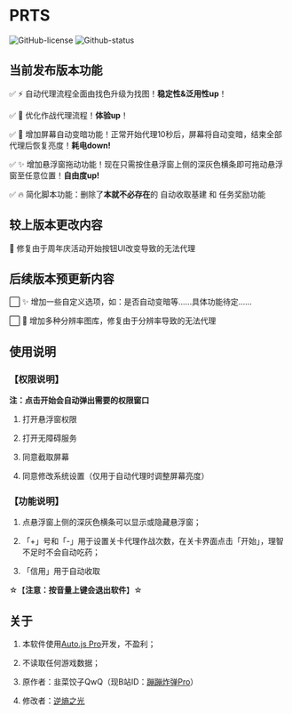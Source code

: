 # PRTS

![GitHub-license](https://img.shields.io/github/license/AgainstEntropy/PRTS)
![Github-status](https://img.shields.io/badge/release-v0.6.4-blue)

## 当前发布版本功能

✅ ⚡ 自动代理流程全面由找色升级为找图！**稳定性&泛用性up**！

✅ 🎨 优化作战代理流程！**体验up**！

✅ 🔋 增加屏幕自动变暗功能！正常开始代理10秒后，屏幕将自动变暗，结束全部代理后恢复亮度！**耗电down!**

✅ ✨ 增加悬浮窗拖动功能！现在只需按住悬浮窗上侧的深灰色横条即可拖动悬浮窗至任意位置！**自由度up!**

✅ 🔥 简化脚本功能：删除了**本就不必存在**的 自动收取基建 和 任务奖励功能

## 较上版本更改内容

🐛 修复由于周年庆活动开始按钮UI改变导致的无法代理

## 后续版本预更新内容

⬜ ✨ 增加一些自定义选项，如：是否自动变暗等......具体功能待定......

⬜ 🐛 增加多种分辨率图库，修复由于分辨率导致的无法代理

## 使用说明

### 【权限说明】

**注：点击开始会自动弹出需要的权限窗口**

1. 打开悬浮窗权限

2. 打开无障碍服务

3. 同意截取屏幕

4. 同意修改系统设置（仅用于自动代理时调整屏幕亮度）

### 【功能说明】

1. 点悬浮窗上侧的深灰色横条可以显示或隐藏悬浮窗；

2. 「+」号和「-」用于设置关卡代理作战次数，在关卡界面点击「开始」，理智不足时不会自动吃药；

3. 「信用」用于自动收取

☆【**注意：按音量上键会退出软件**】☆

## 关于

1. 本软件使用[Auto.js Pro](https://pro.autojs.org/)开发，不盈利；

2. 不读取任何游戏数据；

3. 原作者：韭菜饺子QwQ（现B站ID：[蹦蹦炸弹Pro](https://space.bilibili.com/3157662)）

4. 修改者：[逆熵之光](https://space.bilibili.com/12294062)
